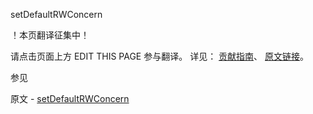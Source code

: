  setDefaultRWConcern

 ！本页翻译征集中！

请点击页面上方 EDIT THIS PAGE 参与翻译。
详见：
[贡献指南]( https://github.com/JinMuInfo/MongoDB-Manual-zh/blob/master/CONTRIBUTING.md )、
[原文链接](  https://docs.mongodb.com/manual/reference/command/setDefaultRWConcern/  )。

 参见

原文 - [setDefaultRWConcern]( https://docs.mongodb.com/manual/reference/command/setDefaultRWConcern/ )

